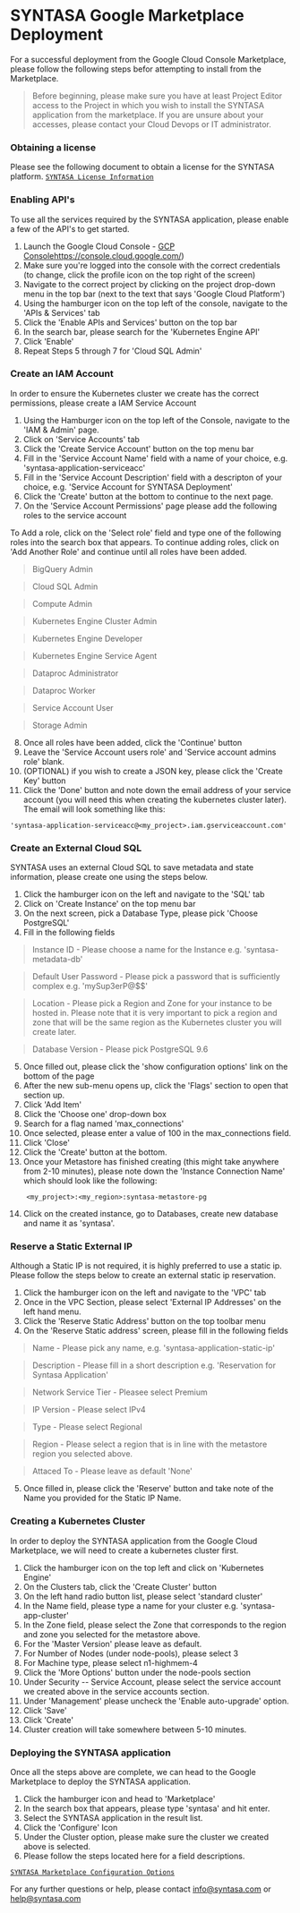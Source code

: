 # SYNTASA Google Marketplace Deployment

For a successful deployment from the Google Cloud Console Marketplace, please follow the following steps befor attempting
to install from the Marketplace.

> Before beginning, please make sure you have at least Project Editor access to the Project in which you wish to install the SYNTASA application from the marketplace.  If you are unsure about your accesses, please contact your Cloud Devops or IT administrator.

### Obtaining a license

Please see the following document to obtain a license for the SYNTASA platform.
[`SYNTASA License Information`](SYN_LICENSE_INFO.md)

### Enabling API's

To use all the services required by the SYNTASA application, please enable a few of the API's to get started.

1. Launch the Google Cloud Console - [GCP Console]()https://console.cloud.google.com/)
2. Make sure you're logged into the console with the correct credentials (to change, click the profile icon on the top right of the screen)
3. Navigate to the correct project by clicking on the project drop-down menu in the top bar (next to the text that says 'Google Cloud Platform')
4. Using the hamburger icon on the top left of the console, navigate to the 'APIs & Services' tab
5. Click the 'Enable APIs and Services' button on the top bar
6. In the search bar, please search for the 'Kubernetes Engine API'
7. Click 'Enable'
8. Repeat Steps 5 through 7 for 'Cloud SQL Admin'

### Create an IAM Account

In order to ensure the Kubernetes cluster we create has the correct permissions, please create a IAM Service Account

1. Using the Hamburger icon on the top left of the Console, navigate to the 'IAM & Admin' page.
2. Click on 'Service Accounts' tab
3. Click the 'Create Service Account' button on the top menu bar
4. Fill in the 'Service Account Name' field with a name of your choice, e.g. 'syntasa-application-serviceacc'
5. Fill in the 'Service Account Description' field with a descripton of your choice, e.g. 'Service Account for SYNTASA Deployment'
6. Click the 'Create' button at the bottom to continue to the next page.
7. On the 'Service Account Permissions' page please add the following roles to the service account

To Add a role, click on the 'Select role' field and type one of the following roles into the search box that appears.
To continue adding roles, click on 'Add Another Role' and continue until all roles have been added.

> BigQuery Admin

> Cloud SQL Admin

> Compute Admin

> Kubernetes Engine Cluster Admin

> Kubernetes Engine Developer

> Kubernetes Engine Service Agent

> Dataproc Administrator

> Dataproc Worker

> Service Account User

> Storage Admin

8. Once all roles have been added, click the 'Continue' button
9. Leave the 'Service Account users role' and 'Service account admins role' blank.
10. (OPTIONAL) if you wish to create a JSON key, please click the 'Create Key' button
11. Click the 'Done' button and note down the email address of your service account (you will need this when creating the kubernetes cluster later).  The email will look something like this: 
```$xslt
'syntasa-application-serviceacc@<my_project>.iam.gserviceaccount.com'
```

### Create an External Cloud SQL

SYNTASA uses an external Cloud SQL to save metadata and state information, please create one using the steps below.

1. Click the hamburger icon on the left and navigate to the 'SQL' tab
2. Click on 'Create Instance' on the top menu bar
3. On the next screen, pick a Database Type, please pick 'Choose PostgreSQL'
4. Fill in the following fields

> Instance ID - Please choose a name for the Instance e.g. 'syntasa-metadata-db'

> Default User Password - Please pick a password that is sufficiently complex e.g. 'mySup3erP@$$'

> Location - Please pick a Region and Zone for your instance to be hosted in.  Please note that it is very important to pick a region and zone that will be the same region as the Kubernetes cluster you will create later.

> Database Version - Please pick PostgreSQL 9.6

5. Once filled out, please click the 'show configuration options' link on the bottom of the page
6. After the new sub-menu opens up, click the 'Flags' section to open that section up.
7. Click 'Add Item'
8. Click the 'Choose one' drop-down box
9. Search for a flag named 'max_connections'
10. Once selected, please enter a value of 100 in the max_connections field.
11. Click 'Close'
12. Click the 'Create' button at the bottom.
13. Once your Metastore has finished creating (this might take anywhere from 2-10 minutes), please note down the 'Instance Connection Name' which should look like the following:
```
    <my_project>:<my_region>:syntasa-metastore-pg
```
14. Click on the created instance, go to Databases, create new database and name it as 'syntasa'.

### Reserve a Static External IP

Although a Static IP is not required, it is highly preferred to use a static ip.  Please follow the steps below to create an external static ip reservation.

1. Click the hamburger icon on the left and navigate to the 'VPC' tab
2. Once in the VPC Section, please select 'External IP Addresses' on the left hand menu.
3. Click the 'Reserve Static Address' button on the top toolbar menu
4. On the 'Reserve Static address' screen, please fill in the following fields

> Name - Please pick any name, e.g. 'syntasa-application-static-ip'

> Description - Please fill in a short description e.g. 'Reservation for Syntasa Application'

> Network Service Tier - Pleasee select Premium

> IP Version - Please select IPv4

> Type - Please select Regional

> Region - Please select a region that is in line with the metastore region you selected above.

> Attaced To - Please leave as default 'None'

5. Once filled in, please click the 'Reserve' button and take note of the Name you provided for the Static IP Name.

### Creating a Kubernetes Cluster

In order to deploy the SYNTASA application from the Google Cloud Marketplace, we will need to create a kubernetes cluster first.

1. Click the hamburger icon on the top left and click on 'Kubernetes Engine'
2. On the Clusters tab, click the 'Create Cluster' button
3. On the left hand radio button list, please select 'standard cluster'
4. In the Name field, please type a name for your cluster e.g. 'syntasa-app-cluster'
5. In the Zone field, please select the Zone that corresponds to the region and zone you selected for the metastore above.
6. For the 'Master Version' please leave as default.
7. For Number of Nodes (under node-pools), please select 3
8. For Machine type, please select n1-highmem-4
9. Click the 'More Options' button under the node-pools section
10. Under Security -- Service Account, please select the service account we created above in the service accounts section.
11. Under 'Management' please uncheck the 'Enable auto-upgrade' option.
12. Click 'Save'
13. Click 'Create'
14. Cluster creation will take somewhere between 5-10 minutes.


### Deploying the SYNTASA application

Once all the steps above are complete, we can head to the Google Marketplace to deploy the SYNTASA application.

1. Click the hamburger icon and head to 'Marketplace'
2. In the search box that appears, please type 'syntasa' and hit enter.
3. Select the SYNTASA application in the result list.
4. Click the 'Configure' Icon
5. Under the Cluster option, please make sure the cluster we created above is selected.
6. Please follow the steps located here for a field descriptions.

[`SYNTASA Marketplace Configuration Options`](MARKETPLACE_CONFIG_OPTIONS.md)

For any further questions or help, please contact info@syntasa.com or help@syntasa.com